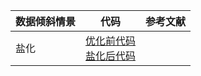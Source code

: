 

|数据倾斜情景|代码|参考文献|
|--|--|--|
|盐化|[优化前代码](https://gitee.com/appleyuchi/spark_success/blob/master/Spark%E6%95%B0%E6%8D%AE%E5%80%BE%E6%96%9C%E5%A4%84%E7%90%86/Java/salting/src/main/java/wordcount.java)<br>[盐化后代码](https://gitee.com/appleyuchi/spark_success/blob/master/Spark%E6%95%B0%E6%8D%AE%E5%80%BE%E6%96%9C%E5%A4%84%E7%90%86/Java/salting/src/main/java/salting.java)